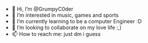 - 👋 Hi, I’m @GrumpyC0der
- 👀 I’m interested in music, games and sports
- 🌱 I’m currently learning to be a computer Engineer :D
- 💞️ I’m looking to collaborate on my love life :,)
- 📫 How to reach me: just dm i guess

<!---
GrumpyC0der/GrumpyC0der is a ✨ special ✨ repository because its `README.md` (this file) appears on your GitHub profile.
You can click the Preview link to take a look at your changes.
--->
